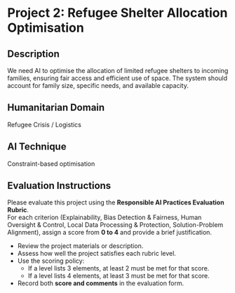 # Project 2: Refugee Shelter Allocation Optimisation

## Description
We need AI to optimise the allocation of limited refugee shelters to incoming families, ensuring fair access and efficient use of space. The system should account for family size, specific needs, and available capacity.

## Humanitarian Domain
Refugee Crisis / Logistics

## AI Technique
Constraint-based optimisation

## Evaluation Instructions
Please evaluate this project using the **Responsible AI Practices Evaluation Rubric**.  
For each criterion (Explainability, Bias Detection & Fairness, Human Oversight & Control, Local Data Processing & Protection, Solution-Problem Alignment), assign a score from **0 to 4** and provide a brief justification.  

- Review the project materials or description.  
- Assess how well the project satisfies each rubric level.  
- Use the scoring policy:  
  - If a level lists 3 elements, at least 2 must be met for that score.  
  - If a level lists 4 elements, at least 3 must be met for that score.  
- Record both **score and comments** in the evaluation form.  